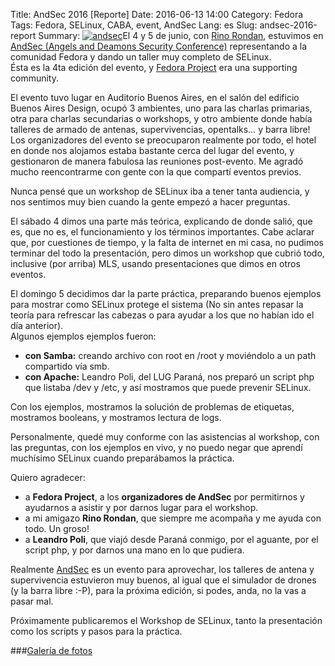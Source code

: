 Title: AndSec 2016 [Reporte]
Date: 2016-06-13 14:00
Category: Fedora
Tags: Fedora, SELinux, CABA, event, AndSec
Lang: es
Slug: andsec-2016-report
Summary: <a href="http://www.andsec.org" target="_blank"><img alt="andsec" src="/images/article/2016/06/logo-andsec.png" class="alignright"></a>El 4 y 5 de junio, con <a href="https://fedoraproject.org/wiki/User:Villadalmine" target="_blank">Rino Rondan</a>, estuvimos en <a href="http://www.andsec.org" target="_blank">AndSec (Angels and Deamons Security Conference)</a> representando a la comunidad Fedora y dando un taller muy completo de SELinux.</br>Ésta es la 4ta edición del evento, y <a href="www.fedoraproject.org" target="_blank">Fedora Project</a> era una supporting community.  

El evento tuvo lugar en Auditorio Buenos Aires, en el salón del edificio Buenos Aires Design, ocupó 3 ambientes, uno para las charlas primarias, otra para charlas secundarias o workshops, y otro ambiente donde había talleres de armado de antenas, supervivencias, opentalks… y barra libre!  
Los organizadores del evento se preocuparon realmente por todo, el hotel en donde nos alojamos estaba bastante cerca del lugar del evento, y gestionaron de manera fabulosa las reuniones post-evento. Me agradó mucho reencontrarme con gente con la que compartí eventos previos.

Nunca pensé que un workshop de SELinux iba a tener tanta audiencia, y nos sentimos muy bien cuando la gente empezó a hacer preguntas.  

El sábado 4 dimos una parte más teórica, explicando de donde salió, que es, que no es, el funcionamiento y los términos importantes.
Cabe aclarar que, por cuestiones de tiempo, y la falta de internet en mi casa, no pudimos terminar del todo la presentación, pero dimos un workshop que cubrió todo, inclusive (por arriba) MLS, usando presentaciones que dimos en otros eventos.  

El domingo 5 decidimos dar la parte práctica, preparando buenos ejemplos para mostrar como SELinux protege el sistema (No sin antes repasar la teoría para refrescar las cabezas o para ayudar a los que no habían ido el día anterior).  
Algunos ejemplos ejemplos fueron: 
 
* **con Samba:** creando archivo con root en /root y moviéndolo a un path compartido vía smb.
* **con Apache:** Leandro Poli, del LUG Paraná, nos preparó un script php que listaba /dev y /etc, y así mostramos que puede prevenir SELinux.  

Con los ejemplos, mostramos la solución de problemas de etiquetas, mostramos booleans, y mostramos lectura de logs.  

Personalmente, quedé muy conforme con las asistencias al workshop, con las preguntas, con los ejemplos en vivo, y no puedo negar que aprendí muchísimo SELinux cuando preparábamos la práctica.  

Quiero agradecer:  

* a **Fedora Project**, a los **organizadores de AndSec** por permitirnos y ayudarnos a asistir y por darnos lugar para el workshop.  
* a mi amigazo **Rino Rondan**, que siempre me acompaña y me ayuda con todo. Un groso!  
* a **Leandro Poli**, que viajó desde Paraná conmigo, por el aguante, por el script php, y por darnos una mano en lo que pudiera. 


Realmente <a href="http://www.andsec.org" target="_blank">AndSec</a> es un evento para aprovechar, los talleres de antena y supervivencia estuvieron muy buenos, al igual que el simulador de drones (y la barra libre :-P), para la próxima edición, si podes, anda, no la vas a pasar mal.

Próximamente publicaremos el Workshop de SELinux, tanto la presentación como los scripts y pasos para la práctica. 

###<a href="/images/galleries/2016/AndSec2016" target="_blank">Galería de fotos</a>
